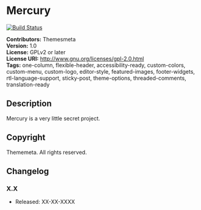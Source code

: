 # Mercury

[![Build Status](https://travis-ci.com/themesmeta/mercury.svg?branch=master)](https://travis-ci.org/themesmeta/mercury)

**Contributors:** Themesmeta  
**Version:** 1.0  
**License:** GPLv2 or later  
**License URI:** http://www.gnu.org/licenses/gpl-2.0.html  
**Tags:** one-column, flexible-header, accessibility-ready, custom-colors, custom-menu, custom-logo, editor-style, featured-images, footer-widgets, rtl-language-support, sticky-post, theme-options, threaded-comments, translation-ready


## Description

Mercury is a very little secret project.


## Copyright

Thememeta. All rights reserved.

## Changelog

### X.X
* Released: XX-XX-XXXX
